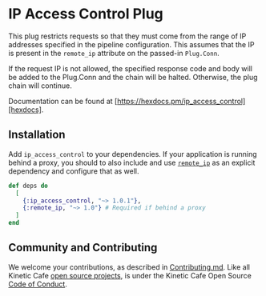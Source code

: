 # IP Access Control Plug

This plug restricts requests so that they must come from the range of IP
addresses specified in the pipeline configuration. This assumes that the IP is
present in the `remote_ip` attribute on the passed-in `Plug.Conn`.

If the request IP is not allowed, the specified response code and body will be
added to the Plug.Conn and the chain will be halted. Otherwise, the plug chain
will continue.

Documentation can be found at
[https://hexdocs.pm/ip_access_control][hexdocs].

## Installation

Add `ip_access_control` to your dependencies. If your application is running
behind a proxy, you should to also include and use [`remote_ip`] as an explicit
dependency and configure that as well.

```elixir
def deps do
  [
    {:ip_access_control, "~> 1.0.1"},
    {:remote_ip, "~> 1.0"} # Required if behind a proxy
  ]
end
```

## Community and Contributing

We welcome your contributions, as described in [Contributing.md][]. Like all
Kinetic Cafe [open source projects][], is under the Kinetic Cafe Open Source
[Code of Conduct][kccoc].

[build status svg]: https://travis-ci.org/KineticCafe/bamboo_elastic_email.svg?branch=master
[build status]: https://travis-ci.org/KineticCafe/bamboo_elastic_email
[contributing.md]: Contributing.md
[open source projects]: https://github.com/KineticCafe
[kccoc]: https://github.com/KineticCafe/code-of-conduct
[hexdocs]: https://hexdocs.pm/ip_access_control
[`remote_ip`]: https://hexdocs.pm/remote_ip/api-reference.html
